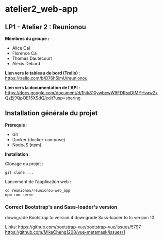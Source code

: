 # atelier2_web-app

## LP1 - Atelier 2 : Reunionou

**Membres du groupe :**
- Alice Cai
- Florence Cai
- Thomas Dautecourt 
- Alexis Debard

**Lien vers le tableau de bord (Trello)** : https://trello.com/b/D76h5imU/reunionou

**Lien vers la documentation de l'API** : https://docs.google.com/document/d/1hik810ywbcwW9FDRsxDtMYHvaw2xQzEj9QpOE16XSdQ/edit?usp=sharing

## Installation générale du projet

**Prérequis** :

- Git
- Docker (docker-compose)
- NodeJS (npm)


**Installation** :

Clonage du projet :

    git clone ...

Lancement de l'application web :

    cd reunionou/reunionou-web_app
    npm run serve
    

### Correct Bootstrap's and Sass-loader's version

downgrade Bootstrap to version 4 
downgrade Sass-loader to to version 10 

Links: 
https://github.com/bootstrap-vue/bootstrap-vue/issues/5797
https://github.com/MikeCheng1208/vue-metamask/issues/1


